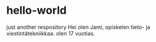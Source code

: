 # hello-world
just another respository
Hei olen Jami, opiskelen tieto- ja viestintätekniikkaa. olen 17 vuotias.
